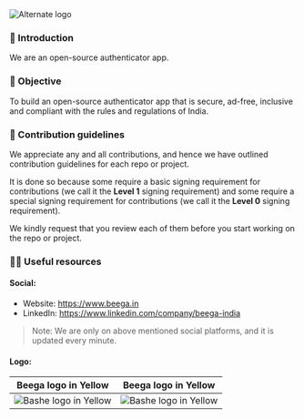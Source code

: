 <picture>
  <source media="(prefers-color-scheme: dark)" srcset="https://github.com/beega-india/.github/assets/68323012/c00399f2-86c1-4f3b-ada8-6121c7f0712e">
  <source media="(prefers-color-scheme: light)" srcset="https://github.com/beega-india/.github/assets/68323012/c00399f2-86c1-4f3b-ada8-6121c7f0712e">
  <img alt="Alternate logo" src="https://github.com/beega-india/.github/assets/68323012/c00399f2-86c1-4f3b-ada8-6121c7f0712e">
</picture>

### 👋 Introduction

We are an open-source authenticator app.

### 🎯 Objective

To build an open-source authenticator app that is secure, ad-free, inclusive and compliant with the rules and regulations of India.

### 🌈 Contribution guidelines

We appreciate any and all contributions, and hence we have outlined contribution guidelines for each repo or project.

It is done so because some require a basic signing requirement for contributions (we call it the **Level 1** signing requirement) and some require a special signing requirement for contributions (we call it the **Level 0** signing requirement).

We kindly request that you review each of them before you start working on the repo or project.


### 👩‍💻 Useful resources

#### Social:
  - Website: https://www.beega.in
  - LinkedIn: https://www.linkedin.com/company/beega-india

> Note: We are only on above mentioned social platforms, and it is updated every minute.

#### Logo:

Beega logo in Yellow |    Beega logo in Yellow
:-------------------------: |  :-------------------------:
![ Bashe logo in Yellow](https://github.com/beega-india/.github/assets/68323012/66d0d5a2-e3c7-4777-b57a-1824f537fce5) | ![ Bashe logo in Yellow](https://github.com/beega-india/.github/assets/68323012/66d0d5a2-e3c7-4777-b57a-1824f537fce5)



